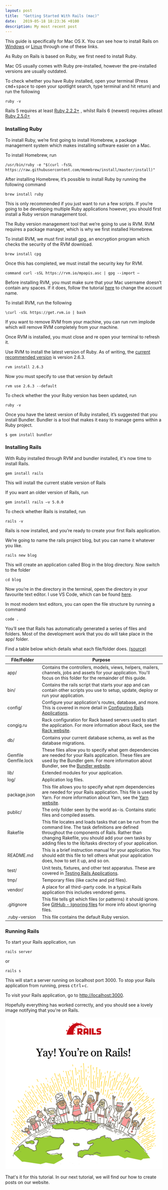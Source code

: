 ```yaml
---
layout: post
title:  "Getting Started With Rails (mac)"
date:   2019-05-18 18:23:36 +0100
description: My most recent post
---
```


This guide is specifically for Mac OS X. You can see how to install Rails on [Windows][windows-10] or [Linux][Linux] through one of these links.

As Ruby on Rails is based on Ruby, we first need to install Ruby.

Mac OS usually comes with Ruby pre-installed, however the pre-installed versions are usually outdated. 

To check whether you have Ruby installed, open your terminal (Press <kbd>cmd</kbd>+<kbd>space</kbd> to open your spotlight search, type terminal and hit return) and run the following
```
ruby -v
```
Rails 5 requires at least [Ruby 2.2.2+][rails-5-ruby-version] , whilst Rails 6 (newest) requires atleast [Ruby 2.5.0+][rails-6-ruby-version]


### Installing Ruby

To install Ruby, we’re first going to install Homebrew, a package management system which makes installing software easier on a Mac. 

To install Homebrew, run
```
/usr/bin/ruby -e "$(curl -fsSL https://raw.githubusercontent.com/Homebrew/install/master/install)"
```
After installing Homebrew, it’s possible to install Ruby by running the following command
```
brew install ruby
```
This is only recommended if you just want to run a few scripts. If you’re going to be developing multiple Ruby applications however, you should first install a Ruby version management tool. 

The Ruby version management tool that we’re going to use is RVM. RVM requires a package manager, which is why we first installed Homebrew.

To install RVM, we must first install gpg, an encryption program which checks the security of the RVM download. 
```
brew install cpg
```
Once this has completed, we must install the security key for RVM.
```
command curl -sSL https://rvm.io/mpapis.asc | gpg --import –
```
Before installing RVM, you must make sure that your Mac username doesn’t contain any spaces. If it does, follow the tutorial [here][change-account-name] to change the account name.

To install RVM, run the following
```
\curl -sSL https://get.rvm.io | bash
```
If you want to remove RVM from your machine, you can run rvm implode which will remove RVM completely from your machine.

Once RVM is installed, you must close and re open your terminal to refresh it. 

Use RVM to install the latest version of Ruby. As of writing, the [current recommended version][recommended-ruby-version] is version 2.6.3.
```
rvm install 2.6.3
```
Now you must specify to use that version by default
```
rvm use 2.6.3 --default	
```
To check whether the your Ruby version has been updated, run
```
ruby -v
```
Once you have the latest version of Ruby installed, it’s suggested that you install Bundler. Bundler is a tool that makes it easy to manage gems within a Ruby project.
```
$ gem install bundler
```
### Installing Rails
With Ruby installed through RVM and bundler installed, it's now time to install Rails.
```
gem install rails
```
This will install the current stable version of Rails

If you want an older version of Rails, run
```
gem install rails –v 5.0.0
```
To check whether Rails is installed, run 
```
rails -v
```
Rails is now installed, and you’re ready to create your first Rails application.

We’re going to name the rails project blog, but you can name it whatever you like.
```
rails new blog
```
This will create an application called Blog in the blog directory. Now switch to the folder
```
cd blog
```
Now you’re in the directory in the terminal, open the directory in your favourite text editor. I use VS Code, which can be found [here][vscode].

In most modern text editors, you can open the file structure by running a command
```
code .
```
You’ll see that Rails has automatically generated a series of files and folders. Most of the development work that you do will take place in the app/ folder. 

Find a table below which details what each file/folder does. [(source)][rails-guide]

| File/Folder  | Purpose |
| ------------- | ------------- |
| app/  | Contains the controllers, models, views, helpers, mailers, channels, jobs and assets for your application. You'll focus on this folder for the remainder of this guide.  |
| bin/  | Contains the rails script that starts your app and can contain other scripts you use to setup, update, deploy or run your application. |
| config/  | Configure your application's routes, database, and more. This is covered in more detail in [Configuring Rails Applications][config-rails].  |
| congig.ru  | Rack configuration for Rack based servers used to start the application. For more information about Rack, see the [Rack website][rack-website].  |
| db/  | Contains your current database schema, as well as the database migrations.  |
| Gemfile Gemfile.lock  | These files allow you to specify what gem dependencies are needed for your Rails application. These files are used by the Bundler gem. For more information about Bundler, see the [Bundler website][Bundler].  |
| lib/  | Extended modules for your application. |
| log/  | Application log files. |
| package.json  | This file allows you to specify what npm dependencies are needed for your Rails application. This file is used by Yarn. For more information about Yarn, see the [Yarn website][yarn-website]. |
| public/  | The only folder seen by the world as-is. Contains static files and compiled assets.  |
| Rakefile  | This file locates and loads tasks that can be run from the command line. The task definitions are defined throughout the components of Rails. Rather than changing Rakefile, you should add your own tasks by adding files to the lib/tasks directory of your application.  |
| README.md  | This is a brief instruction manual for your application. You should edit this file to tell others what your application does, how to set it up, and so on.  |
| test/  | Unit tests, fixtures, and other test apparatus. These are covered in [Testing Rails Applications][testing-rails].  |
| tmp/  | Temporary files (like cache and pid files).  |
| vendor/  | A place for all third-party code. In a typical Rails application this includes vendored gems.  |
| .gitignore  | This file tells git which files (or patterns) it should ignore. See [GitHub - Ignoring files][git-ignore] for more info about ignoring files.  |
| .ruby-version  | This file contains the default Ruby version.  |

### Running Rails

To start your Rails application, run 

```
rails server
```
or

```
rails s
```
This will start a server running on localhost port 3000. To stop your Rails application from running, press <kbd>ctrl</kbd>+<kbd>c</kbd>.


 To visit your Rails application, go to [http://localhost:3000][localhost].

Hopefully everything has worked correctly, and you should see a lovely image notifying that you're on Rails.

![image](/assets/images/rails_welcome.png)

That's it for this tutorial. In our next tutorial, we will find our how to create posts on our website.


[jekyll-docs]: https://jekyllrb.com/docs/home
[jekyll-gh]:   https://github.com/jekyll/jekyll
[jekyll-talk]: https://talk.jekyllrb.com/
[windows-10]: https://gorails.com/setup/windows/10
[linux]: https://gorails.com/setup/ubuntu/18.10
[rails-5-ruby-version]: https://weblog.rubyonrails.org/2015/12/18/Rails-5-0-beta1/
[rails-6-ruby-version]: https://weblog.rubyonrails.org/2019/1/18/Rails-6-0-Action-Mailbox-Action-Text-Multiple-DBs-Parallel-Testing/
[change-account-name]: https://support.apple.com/en-gb/HT201548
[recommended-ruby-version]: https://www.ruby-lang.org/en/downloads/
[vscode]: https://code.visualstudio.com/
[rails-guide]: https://guides.rubyonrails.org/getting_started.html
[config-rails]: https://guides.rubyonrails.org/configuring.html
[rack-website]: https://rack.github.io/
[Bundler]: https://bundler.io/
[yarn-website]: https://yarnpkg.com/lang/en/
[testing-rails]: https://guides.rubyonrails.org/testing.html
[git-ignore]: https://help.github.com/en/articles/ignoring-files
[localhost]: http://localhost:3000